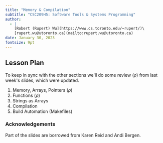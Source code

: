 ```yaml
---
title: "Memory & Compilation"
subtitle: "CSC209H5: Software Tools & Systems Programming"
author:
  - |
    [Robert (Rupert) Wu](https://www.cs.toronto.edu/~rupert/)\
    [rupert.wu@utoronto.ca](mailto:rupert.wu@utoronto.ca)
date: January 30, 2023
fontsize: 9pt
---
```


## Lesson Plan

To keep in sync with the other sections we'll do some review ($\rho$) from last week's slides, which were updated.

1. Memory, Arrays, Pointers ($\rho$)
2. Functions ($\rho$)
3. Strings as Arrays
4. Compilation
5. Build Automation (Makefiles)

### Acknowledgements

Part of the slides are borrowed from Karen Reid and Andi Bergen.
